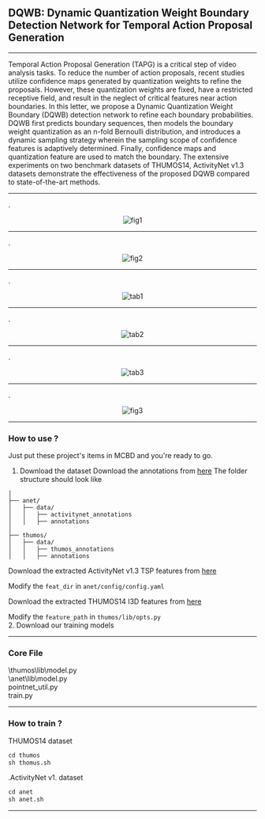 ## **DQWB: Dynamic Quantization Weight Boundary Detection Network for Temporal Action Proposal Generation** 
***
Temporal Action Proposal Generation (TAPG) is a critical step of video analysis tasks. To reduce the number of action proposals, recent studies utilize confidence maps generated by quantization weights to refine the proposals. However, these quantization weights are fixed, have a restricted receptive field, and result in the neglect of critical features near action boundaries. In this letter, we propose a Dynamic Quantization Weight Boundary (DQWB) detection network to refine each boundary probabilities. DQWB first predicts boundary sequences, then models the boundary weight quantization as an n-fold Bernoulli distribution, and introduces a dynamic sampling strategy wherein the sampling scope of confidence features is adaptively determined. Finally, confidence maps and quantization feature are used to match the boundary. The extensive experiments on two benchmark datasets of THUMOS14, ActivityNet v1.3 datasets demonstrate the effectiveness of the proposed DQWB compared to state-of-the-art methods. 
***
.<div align=center>![fig1](https://github.com/user-attachments/assets/981993ee-1530-4546-bef6-324ae74f6228)</div> 
***
.<div align=center>![fig2](https://github.com/user-attachments/assets/2c3738d6-f0dc-478d-b89a-9dd4c0df0e29)</div> 
***
.<div align=center>![tab1](https://github.com/user-attachments/assets/7a4c007f-8545-4e59-8e6e-7cd5f960fefd)</div> 
***
.<div align=center>![tab2](https://github.com/user-attachments/assets/5c4e0025-d502-47f8-b807-c46b675bec60)</div> 
***
.<div align=center>![tab3](https://github.com/user-attachments/assets/d45b33ba-f00b-45ef-b4b1-362483fe7c4a)</div> 
***
.<div align=center>![fig3](https://github.com/user-attachments/assets/b661400e-bea5-43ca-83b5-67e16f448174)</div> 
***
### **How to use ?**    
Just put these project's items in MCBD and you're ready to go.  
1. Download the dataset
Download the annotations from [here](https://pan.baidu.com/s/1JrDaRJZdnbU2wSp69sfyYw?pwd=yi6e)
The folder structure should look like
```shell
│
├── anet/
│   ├── data/
│   │   ├── activitynet_annotations
│   │   ├── annotations
│
├── thumos/
│   ├── data/
│   │   ├── thumos_annotations
│   │   ├── annotations
```
Download the extracted ActivityNet v1.3 TSP features from [here](https://drive.google.com/file/d/1VW8px1Nz9A17i0wMVUfxh6YsPCLVqL-S/view?usp=sharing)

Modify the `feat_dir` in `anet/config/config.yaml`

Download the extracted THUMOS14 I3D features from [here](https://drive.google.com/file/d/1zt2eoldshf99vJMDuu8jqxda55dCyhZP/view?usp=sharing)

Modify the `feature_path` in `thumos/lib/opts.py`  
2. Download our training models
***
### **Core File**  
\thumos\lib\model.py  
\anet\lib\model.py  
pointnet_util.py  
train.py  
***
   
### **How to train ?**  
THUMOS14 dataset
```python
cd thumos
sh thomus.sh
```
.ActivityNet v1. dataset
```python
cd anet
sh anet.sh
```
***
